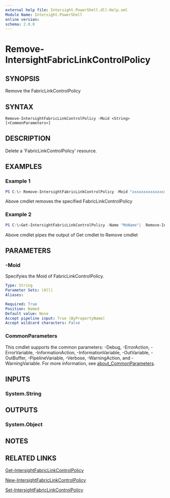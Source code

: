 ```yaml
---
external help file: Intersight.PowerShell.dll-Help.xml
Module Name: Intersight.PowerShell
online version:
schema: 2.0.0
---
```


# Remove-IntersightFabricLinkControlPolicy

## SYNOPSIS
Remove the FabricLinkControlPolicy

## SYNTAX

```
Remove-IntersightFabricLinkControlPolicy -Moid <String> [<CommonParameters>]
```

## DESCRIPTION
Delete a &apos;FabricLinkControlPolicy&apos; resource.

## EXAMPLES

### Example 1
```powershell
PS C:\> Remove-IntersightFabricLinkControlPolicy -Moid "xxxxxxxxxxxxxxxxxxxxxxxxxxx"
```
Above cmdlet removes the specified FabricLinkControlPolicy 

### Example 2
```powershell
PS C:\>Get-IntersightFabricLinkControlPolicy -Name "MoName"|  Remove-IntersightFabricLinkControlPolicy
```
Above cmdlet pipes the output of Get cmdlet to Remove cmdlet

## PARAMETERS

### -Moid
Specifyies the Moid of FabricLinkControlPolicy.

```yaml
Type: String
Parameter Sets: (All)
Aliases:

Required: True
Position: Named
Default value: None
Accept pipeline input: True (ByPropertyName)
Accept wildcard characters: False
```

### CommonParameters
This cmdlet supports the common parameters: -Debug, -ErrorAction, -ErrorVariable, -InformationAction, -InformationVariable, -OutVariable, -OutBuffer, -PipelineVariable, -Verbose, -WarningAction, and -WarningVariable. For more information, see [about_CommonParameters](http://go.microsoft.com/fwlink/?LinkID=113216).

## INPUTS

### System.String

## OUTPUTS

### System.Object
## NOTES

## RELATED LINKS

[Get-IntersightFabricLinkControlPolicy](./Get-IntersightFabricLinkControlPolicy.md)

[New-IntersightFabricLinkControlPolicy](./New-IntersightFabricLinkControlPolicy.md)

[Set-IntersightFabricLinkControlPolicy](./Set-IntersightFabricLinkControlPolicy.md)

